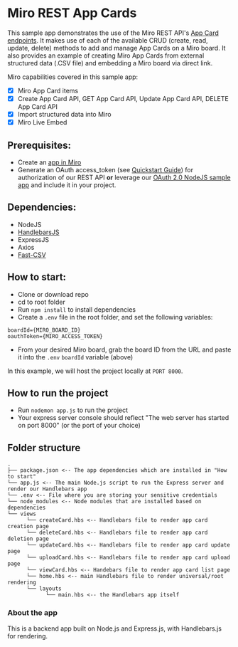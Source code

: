 # Miro REST App Cards

This sample app demonstrates the use of the Miro REST API's [App Card endpoints](https://beta.developers.miro.com/docs/app-card). It makes use of each of the available CRUD (create, read, update, delete) methods to add and manage App Cards on a Miro board. It also provides an example of creating Miro App Cards from external structured data (.CSV file) and embedding a Miro board via direct link.

Miro capabilities covered in this sample app:
- [x] Miro App Card items
- [x] Create App Card API, GET App Card API, Update App Card API, DELETE App Card API
- [x] Import structured data into Miro
- [x] Miro Live Embed

## Prerequisites:
- Create an [app in Miro](https://miro.com/app/settings/user-profile/apps)
- Generate an OAuth access_token (see [Quickstart Guide](https://beta.developers.miro.com/docs/build-your-first-hello-world-app-1)) for authorization of our REST API **or** leverage our [OAuth 2.0 NodeJS sample app](https://github.com/miroapp/app-examples/tree/beta/examples/oauth/node) and include it in your project.

## Dependencies:
- NodeJS
- [HandlebarsJS](https://handlebarsjs.com/)
- ExpressJS
- Axios
- [Fast-CSV](https://www.npmjs.com/package/fast-csv)

## How to start:

- Clone or download repo
- cd to root folder
- Run `npm install` to install dependencies
- Create a `.env` file in the root folder, and set the following variables:

```
boardId={MIRO_BOARD_ID}
oauthToken={MIRO_ACCESS_TOKEN}
```

- From your desired Miro board, grab the board ID from the URL and paste it into the `.env` `boardId` variable (above)

In this example, we will host the project locally at `PORT 8000`.

## How to run the project
- Run `nodemon app.js` to run the project
- Your express server console should reflect "The web server has started on port 8000" (or the port of your choice)
  
## Folder structure

```
.
├── package.json <-- The app dependencies which are installed in "How to start"
└── app.js <-- The main Node.js script to run the Express server and render our Handlebars app
└── .env <-- File where you are storing your sensitive credentials
└── node_modules <-- Node modules that are installed based on dependencies
└── views
      └── createCard.hbs <-- Handlebars file to render app card creation page
      └── deleteCard.hbs <-- Handlebars file to render app card deletion page
      └── updateCard.hbs <-- Handlebars file to render app card update page
      └── uploadCard.hbs <-- Handlebars file to render app card upload page
      └── viewCard.hbs <-- Handebars file to render app card list page
      └── home.hbs <-- main Handlebars file to render universal/root rendering
      └── layouts
            └── main.hbs <-- the Handlebars app itself
```

### About the app

This is a backend app built on Node.js and Express.js, with Handlebars.js for rendering. 